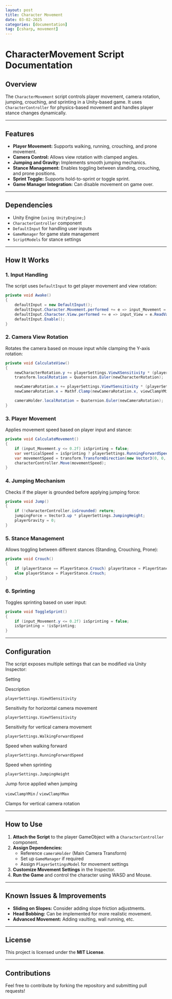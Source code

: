 ```yaml
---
layout: post
title: Character Movement
date: 03-02-2025
categories: [documentation]
tag: [csharp, movement]
---
```


# CharacterMovement Script Documentation

## Overview

The `CharacterMovement` script controls player movement, camera rotation, jumping, crouching, and sprinting in a Unity-based game. It uses `CharacterController` for physics-based movement and handles player stance changes dynamically.

----------

## Features

-   **Player Movement:** Supports walking, running, crouching, and prone movement.
-   **Camera Control:** Allows view rotation with clamped angles.
-   **Jumping and Gravity:** Implements smooth jumping mechanics.
-   **Stance Management:** Enables toggling between standing, crouching, and prone positions.
-   **Sprint Toggle:** Supports hold-to-sprint or toggle sprint.
-   **Game Manager Integration:** Can disable movement on game over.

----------

## Dependencies

-   Unity Engine (`using UnityEngine;`)
-   `CharacterController` component
-   `DefaultInput` for handling user inputs
-   `GameManager` for game state management
-   `ScriptModels` for stance settings

----------

## How It Works

### **1. Input Handling**

The script uses `DefaultInput` to get player movement and view rotation:

```csharp
private void Awake()
{
    defaultInput = new DefaultInput();
    defaultInput.Character.Movement.performed += e => input_Movement = e.ReadValue<Vector2>();
    defaultInput.Character.View.performed += e => input_View = e.ReadValue<Vector2>();
    defaultInput.Enable();
}

```

### **2. Camera View Rotation**

Rotates the camera based on mouse input while clamping the Y-axis rotation:

```csharp
private void CalculateView()
{
    newCharacterRotation.y += playerSettings.ViewXSensitivity * (playerSettings.ViewXInverted ? -input_View.x : input_View.x);
    transform.localRotation = Quaternion.Euler(newCharacterRotation);

    newCameraRotation.x += playerSettings.ViewYSensitivity * (playerSettings.ViewYInverted ? input_View.y : -input_View.y);
    newCameraRotation.x = Mathf.Clamp(newCameraRotation.x, viewClampYMin, viewClampYMax);

    cameraHolder.localRotation = Quaternion.Euler(newCameraRotation);
}

```

### **3. Player Movement**

Applies movement speed based on player input and stance:

```csharp
private void CalculateMovement()
{
    if (input_Movement.y <= 0.2f) isSprinting = false;
    var verticalSpeed = isSprinting ? playerSettings.RunningForwardSpeed : playerSettings.WalkingForwardSpeed;
    var movementSpeed = transform.TransformDirection(new Vector3(0, 0, verticalSpeed * input_Movement.y * Time.deltaTime));
    characterController.Move(movementSpeed);
}

```

### **4. Jumping Mechanism**

Checks if the player is grounded before applying jumping force:

```csharp
private void Jump()
{
    if (!characterController.isGrounded) return;
    jumpingForce = Vector3.up * playerSettings.JumpingHeight;
    playerGravity = 0;
}

```

### **5. Stance Management**

Allows toggling between different stances (Standing, Crouching, Prone):

```csharp
private void Crouch()
{
    if (playerStance == PlayerStance.Crouch) playerStance = PlayerStance.Stand;
    else playerStance = PlayerStance.Crouch;
}

```

### **6. Sprinting**

Toggles sprinting based on user input:

```csharp
private void ToggleSprint()
{
    if (input_Movement.y <= 0.2f) isSprinting = false;
    isSprinting = !isSprinting;
}

```

----------

## Configuration

The script exposes multiple settings that can be modified via Unity Inspector:

Setting

Description

`playerSettings.ViewXSensitivity`

Sensitivity for horizontal camera movement

`playerSettings.ViewYSensitivity`

Sensitivity for vertical camera movement

`playerSettings.WalkingForwardSpeed`

Speed when walking forward

`playerSettings.RunningForwardSpeed`

Speed when sprinting

`playerSettings.JumpingHeight`

Jump force applied when jumping

`viewClampYMin` / `viewClampYMax`

Clamps for vertical camera rotation

----------

## How to Use

1.  **Attach the Script** to the player GameObject with a `CharacterController` component.
2.  **Assign Dependencies:**
    -   Reference `cameraHolder` (Main Camera Transform)
    -   Set up `GameManager` if required
    -   Assign `PlayerSettingsModel` for movement settings
3.  **Customize Movement Settings** in the Inspector.
4.  **Run the Game** and control the character using WASD and Mouse.

----------

## Known Issues & Improvements

-   **Sliding on Slopes:** Consider adding slope friction adjustments.
-   **Head Bobbing:** Can be implemented for more realistic movement.
-   **Advanced Movement:** Adding vaulting, wall running, etc.

----------

## License

This project is licensed under the **MIT License**.

----------

## Contributions

Feel free to contribute by forking the repository and submitting pull requests!